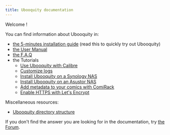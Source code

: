 ```yaml
---
title: Ubooquity documentation
---
```


Welcome !

You can find information about Ubooquity in:

* [the 5-minutes installation guide](pages/installation-guide.html) (read this to quickly try out Ubooquity)
* [the User Manual](pages/manual.html)
* [the F.A.Q](pages/faq.html)
* the Tutorials
  * [Use Ubooquity with Calibre](pages/calibre-sharing.html)
  * [Customize logs](pages/tutorials/log-customization.html)
  * [Install Ubooquity on a Synology NAS](pages/tutorials/install-on-synology.html)
  * [Install Ubooquity on an Asustor NAS](pages/tutorials/install-on-asustor.html)
  * [Add metadata to your comics with ComiRack](pages/tutorials/add-metadata-with-comicrack.html)
  * [Enable HTTPS with Let's Encrypt](pages/tutorials/lets-encrypt.html)

Miscellaneous resources:

* [Ubooquity directory structure](pages/dir-structure.html)

If you don't find the answer you are looking for in the documentation, try [the Forum](http://ubooquity.userecho.com/).
